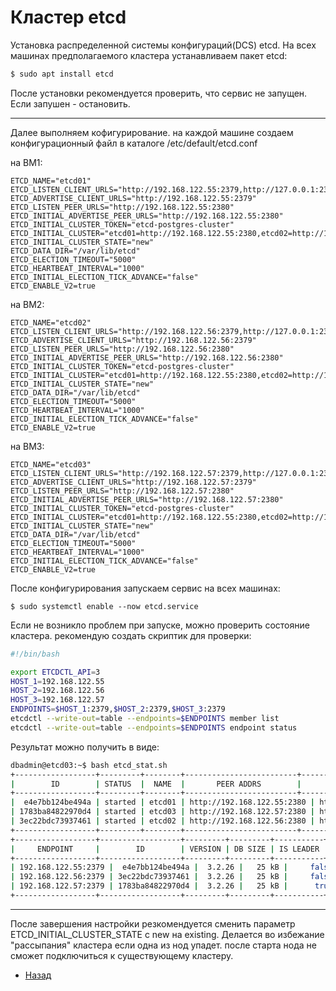 # Кластер etcd

Установка распределенной системы конфигураций(DCS) etcd. На всех машинах предполагаемого кластера  устанавливаем пакет etcd:

```bash
$ sudo apt install etcd
```

После установки рекомендуется проверить, что сервис не запущен. Если запушен - остановить.
***
Далее выполняем кофигурирование. на каждой машине создаем конфигурационный файл в каталоге /etc/default/etcd.conf

на ВМ1:

```
ETCD_NAME="etcd01"
ETCD_LISTEN_CLIENT_URLS="http://192.168.122.55:2379,http://127.0.0.1:2379"
ETCD_ADVERTISE_CLIENT_URLS="http://192.168.122.55:2379"
ETCD_LISTEN_PEER_URLS="http://192.168.122.55:2380"
ETCD_INITIAL_ADVERTISE_PEER_URLS="http://192.168.122.55:2380"
ETCD_INITIAL_CLUSTER_TOKEN="etcd-postgres-cluster"
ETCD_INITIAL_CLUSTER="etcd01=http://192.168.122.55:2380,etcd02=http://192.168.122.56:2380,etcd03=http://192.168.122.57:2380"
ETCD_INITIAL_CLUSTER_STATE="new"
ETCD_DATA_DIR="/var/lib/etcd"
ETCD_ELECTION_TIMEOUT="5000"
ETCD_HEARTBEAT_INTERVAL="1000"
ETCD_INITIAL_ELECTION_TICK_ADVANCE="false"
ETCD_ENABLE_V2=true
```

на ВМ2:

```
ETCD_NAME="etcd02"
ETCD_LISTEN_CLIENT_URLS="http://192.168.122.56:2379,http://127.0.0.1:2379"
ETCD_ADVERTISE_CLIENT_URLS="http://192.168.122.56:2379"
ETCD_LISTEN_PEER_URLS="http://192.168.122.56:2380"
ETCD_INITIAL_ADVERTISE_PEER_URLS="http://192.168.122.56:2380"
ETCD_INITIAL_CLUSTER_TOKEN="etcd-postgres-cluster"
ETCD_INITIAL_CLUSTER="etcd01=http://192.168.122.55:2380,etcd02=http://192.168.122.56:2380,etcd03=http://192.168.122.57:2380"
ETCD_INITIAL_CLUSTER_STATE="new"
ETCD_DATA_DIR="/var/lib/etcd"
ETCD_ELECTION_TIMEOUT="5000"
ETCD_HEARTBEAT_INTERVAL="1000"
ETCD_INITIAL_ELECTION_TICK_ADVANCE="false"
ETCD_ENABLE_V2=true
```

на ВМ3:

```
ETCD_NAME="etcd03"
ETCD_LISTEN_CLIENT_URLS="http://192.168.122.57:2379,http://127.0.0.1:2379"
ETCD_ADVERTISE_CLIENT_URLS="http://192.168.122.57:2379"
ETCD_LISTEN_PEER_URLS="http://192.168.122.57:2380"
ETCD_INITIAL_ADVERTISE_PEER_URLS="http://192.168.122.57:2380"
ETCD_INITIAL_CLUSTER_TOKEN="etcd-postgres-cluster"
ETCD_INITIAL_CLUSTER="etcd01=http://192.168.122.55:2380,etcd02=http://192.168.122.56:2380,etcd03=http://192.168.122.57:2380"
ETCD_INITIAL_CLUSTER_STATE="new"
ETCD_DATA_DIR="/var/lib/etcd"
ETCD_ELECTION_TIMEOUT="5000"
ETCD_HEARTBEAT_INTERVAL="1000"
ETCD_INITIAL_ELECTION_TICK_ADVANCE="false"
ETCD_ENABLE_V2=true
```

После конфигурирования запускаем сервис на всех машинах:

```
$ sudo systemctl enable --now etcd.service
```

Если не возникло проблем при запуске, можно проверить состояние кластера. рекомендую создать скриптик для проверки:

```bash
#!/bin/bash

export ETCDCTL_API=3
HOST_1=192.168.122.55
HOST_2=192.168.122.56
HOST_3=192.168.122.57
ENDPOINTS=$HOST_1:2379,$HOST_2:2379,$HOST_3:2379
etcdctl --write-out=table --endpoints=$ENDPOINTS member list
etcdctl --write-out=table --endpoints=$ENDPOINTS endpoint status
```

 Результат можно получить в виде:

 ```bash
 dbadmin@etcd03:~$ bash etcd_stat.sh 
+------------------+---------+--------+-------------------------+-------------------------+
|        ID        | STATUS  |  NAME  |       PEER ADDRS        |      CLIENT ADDRS       |
+------------------+---------+--------+-------------------------+-------------------------+
|  e4e7bb124be494a | started | etcd01 | http://192.168.122.55:2380 | http://192.168.122.55:2379 |
| 1783ba84822970d4 | started | etcd03 | http://192.168.122.57:2380 | http://192.168.122.57:2379 |
| 3ec22bdc73937461 | started | etcd02 | http://192.168.122.56:2380 | http://192.168.122.56:2379 |
+------------------+---------+--------+-------------------------+-------------------------+
+------------------+------------------+---------+---------+-----------+-----------+------------+
|     ENDPOINT     |        ID        | VERSION | DB SIZE | IS LEADER | RAFT TERM | RAFT INDEX |
+------------------+------------------+---------+---------+-----------+-----------+------------+
| 192.168.122.55:2379 |  e4e7bb124be494a |  3.2.26 |   25 kB |     false |         2 |      18310 |
| 192.168.122.56:2379 | 3ec22bdc73937461 |  3.2.26 |   25 kB |     false |         2 |      18310 |
| 192.168.122.57:2379 | 1783ba84822970d4 |  3.2.26 |   25 kB |      true |         2 |      18310 |
+------------------+------------------+---------+---------+-----------+-----------+------------+
```

***

После завершения настройки резкомендуется сменить параметр ETCD_INITIAL_CLUSTER_STATE с new на existing.
Делается во избежание "рассыпания" кластера если одна из нод упадет. после старта нода не сможет подключиться к существующему кластеру.

- [Назад](README.md)